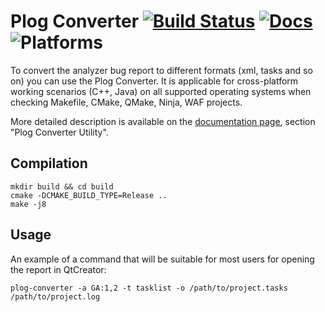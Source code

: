 Plog Converter [![Build Status](https://travis-ci.org/viva64/homebrew-pvs-studio.svg?branch=master)](https://travis-ci.org/viva64/plog-converter) [![Docs](	https://img.shields.io/readthedocs/pip.svg)](https://www.viva64.com/en/m/0036/) ![Platforms](https://img.shields.io/badge/platform-linux%20|%20macos-green)
===============================

To convert the analyzer bug report to different formats (xml, tasks and so on) you can use the Plog Converter.
It is applicable for cross-platform working scenarios (C++, Java) on all supported operating systems when checking Makefile, CMake, QMake, Ninja, WAF projects.

More detailed description is available on the [documentation page](https://www.viva64.com/en/m/0036/), section "Plog Converter Utility".

Compilation
--------------

```
mkdir build && cd build
cmake -DCMAKE_BUILD_TYPE=Release ..
make -j8
```

Usage
-------------

An example of a command that will be suitable for most users for opening the report in QtCreator:

```
plog-converter -a GA:1,2 -t tasklist -o /path/to/project.tasks /path/to/project.log
```
